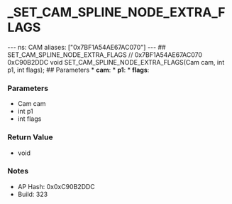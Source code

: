 # _SET_CAM_SPLINE_NODE_EXTRA_FLAGS

--- ns: CAM aliases: ["0x7BF1A54AE67AC070"] --- ## SET_CAM_SPLINE_NODE_EXTRA_FLAGS  // 0x7BF1A54AE67AC070 0xC90B2DDC void SET_CAM_SPLINE_NODE_EXTRA_FLAGS(Cam cam, int p1, int flags);   ## Parameters * **cam**: * **p1**: * **flags**:

### Parameters
* Cam cam
* int p1
* int flags

### Return Value
* void

### Notes
* AP Hash: 0x0xC90B2DDC
* Build: 323

